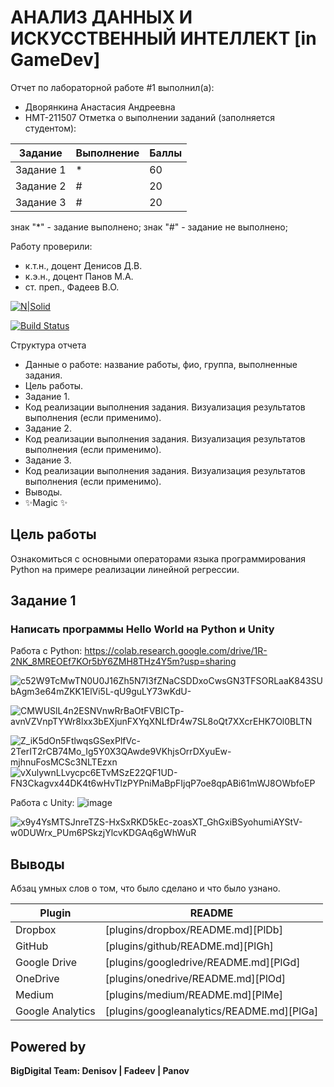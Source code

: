 # АНАЛИЗ ДАННЫХ И ИСКУССТВЕННЫЙ ИНТЕЛЛЕКТ [in GameDev]
Отчет по лабораторной работе #1 выполнил(а):
- Дворянкина Анастасия Андреевна
- НМТ-211507
Отметка о выполнении заданий (заполняется студентом):

| Задание | Выполнение | Баллы |
| ------ | ------ | ------ |
| Задание 1 | * | 60 |
| Задание 2 | # | 20 |
| Задание 3 | # | 20 |

знак "*" - задание выполнено; знак "#" - задание не выполнено;

Работу проверили:
- к.т.н., доцент Денисов Д.В.
- к.э.н., доцент Панов М.А.
- ст. преп., Фадеев В.О.

[![N|Solid](https://cldup.com/dTxpPi9lDf.thumb.png)](https://nodesource.com/products/nsolid)

[![Build Status](https://travis-ci.org/joemccann/dillinger.svg?branch=master)](https://travis-ci.org/joemccann/dillinger)

Структура отчета

- Данные о работе: название работы, фио, группа, выполненные задания.
- Цель работы.
- Задание 1.
- Код реализации выполнения задания. Визуализация результатов выполнения (если применимо).
- Задание 2.
- Код реализации выполнения задания. Визуализация результатов выполнения (если применимо).
- Задание 3.
- Код реализации выполнения задания. Визуализация результатов выполнения (если применимо).
- Выводы.
- ✨Magic ✨

## Цель работы
Ознакомиться с основными операторами языка программирования Python на примере реализации линейной регрессии.

## Задание 1
### Написать программы Hello World на Python и Unity
Работа с Python: https://colab.research.google.com/drive/1R-2NK_8MREOEf7KOr5bY6ZMH8THz4Y5m?usp=sharing

![c52W9TcMwTN0U0J16Zh5N7I3fZNaCSDDxoCwsGN3TFSORLaaK843SUbAgm3e64mZKK1ElVi5L-qU9guLY73wKdU-](https://user-images.githubusercontent.com/114600514/192845030-0c06c922-6d69-43f1-a414-a50382de489a.jpg)

![CMWUSlL4n2ESNVnwRrBaOtFVBICTp-avnVZVnpTYWr8lxx3bEXjunFXYqXNLfDr4w7SL8oQt7XXcrEHK7Ol0BLTN](https://user-images.githubusercontent.com/114600514/192846036-f106de30-9d73-4b75-91bb-ce13ea78e9c4.jpg)

![Z_iK5dOn5FtlwqsGSexPlfVc-2TerIT2rCB74Mo_Ig5Y0X3QAwde9VKhjsOrrDXyuEw-mjhnuFosMCSc3NLTEzxn](https://user-images.githubusercontent.com/114600514/192846136-5914a0bd-64fe-45ca-832c-8dacde4ed189.jpg)
![vXulywnLLvycpc6ETvMSzE22QF1UD-FN3Ckagvx44DK4t6wHvTlzPYPniMaBpFIjqP7oe8qpABi61mWJ8OWbfoEP](https://user-images.githubusercontent.com/114600514/192846201-14093a84-c3b7-4553-89b0-eab55909e940.jpg)

Работа с Unity:
![image](https://user-images.githubusercontent.com/114600514/192847157-e370eb83-f436-4811-ac79-e560199f34f2.png)


![x9y4YsMTSJnreTZS-HxSxRKD5kEc-zoasXT_GhGxiBSyohumiAYStV-w0DUWrx_PUm6PSkzjYlcvKDGAq6gWhWuR](https://user-images.githubusercontent.com/114600514/192847274-c6da7498-2693-408b-9f11-d4574f69a4b8.jpg)



## Выводы

Абзац умных слов о том, что было сделано и что было узнано.

| Plugin | README |
| ------ | ------ |
| Dropbox | [plugins/dropbox/README.md][PlDb] |
| GitHub | [plugins/github/README.md][PlGh] |
| Google Drive | [plugins/googledrive/README.md][PlGd] |
| OneDrive | [plugins/onedrive/README.md][PlOd] |
| Medium | [plugins/medium/README.md][PlMe] |
| Google Analytics | [plugins/googleanalytics/README.md][PlGa] |

## Powered by

**BigDigital Team: Denisov | Fadeev | Panov**
